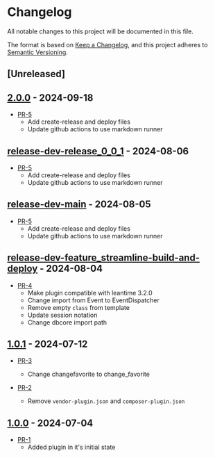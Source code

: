 # Changelog

All notable changes to this project will be documented in this file.

The format is based on [Keep a Changelog](https://keepachangelog.com/en/1.1.0/),
and this project adheres to [Semantic Versioning](https://semver.org/spec/v2.0.0.html).

## [Unreleased]

## [2.0.0] - 2024-09-18

* [PR-5](https://github.com/ITK-Leantime/favorite-tasks/pull/5)
  * Add create-release and deploy files
  * Update github actions to use markdown runner

## [release-dev-release_0_0_1] - 2024-08-06

* [PR-5](https://github.com/ITK-Leantime/favorite-tasks/pull/5)
  * Add create-release and deploy files
  * Update github actions to use markdown runner

## [release-dev-main] - 2024-08-05

* [PR-5](https://github.com/ITK-Leantime/favorite-tasks/pull/5)
  * Add create-release and deploy files
  * Update github actions to use markdown runner

## [release-dev-feature_streamline-build-and-deploy] - 2024-08-04

* [PR-4](https://github.com/ITK-Leantime/favorite-tasks/pull/4)
  * Make plugin compatible with leantime 3.2.0
  * Change import from Event to EventDispatcher
  * Remove empty `class` from template
  * Update session notation
  * Change dbcore import path

## [1.0.1] - 2024-07-12

* [PR-3](https://github.com/ITK-Leantime/favorite-tasks/pull/3)
  * Change changefavorite to change_favorite

* [PR-2](https://github.com/ITK-Leantime/favorite-tasks/pull/2)
  * Remove `vendor-plugin.json` and `composer-plugin.json`

## [1.0.0] - 2024-07-04

* [PR-1](https://github.com/ITK-Leantime/favorite-tasks/pull/1)
  * Added plugin in it's initial state

[2.0.0]: https://github.com/ITK-Leantime/favorite-tasks/compare/release-dev-release_0_0_1...2.0.0
[release-dev-release_0_0_1]: https://github.com/ITK-Leantime/favorite-tasks/compare/release-dev-main...release-dev-release_0_0_1
[release-dev-main]: https://github.com/ITK-Leantime/favorite-tasks/compare/release-dev-feature_streamline-build-and-deploy...release-dev-main
[release-dev-feature_streamline-build-and-deploy]: https://github.com/ITK-Leantime/favorite-tasks/compare/1.0.1...release-dev-feature_streamline-build-and-deploy
[1.0.1]: https://github.com/ITK-Leantime/favorite-tasks/compare/1.0.0...1.0.1
[1.0.0]: https://github.com/ITK-Leantime/favorite-tasks/releases/tag/1.0.0

